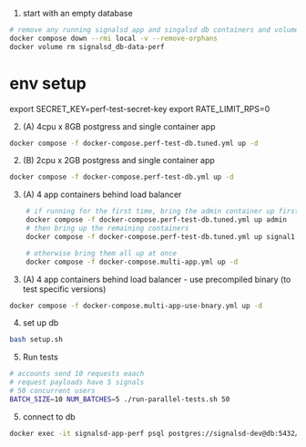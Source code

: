 1. start with an empty database

```sh
# remove any running signalsd app and singalsd db containers and volumes
docker compose down --rmi local -v --remove-orphans 
docker volume rm signalsd_db-data-perf
```


# env setup
export SECRET_KEY=perf-test-secret-key
export RATE_LIMIT_RPS=0


2. (A) 4cpu x 8GB postgress and single container app
```sh
docker compose -f docker-compose.perf-test-db.tuned.yml up -d
```

2. (B) 2cpu x 2GB postgress and single container app
```sh
docker compose -f docker-compose.perf-test-db.yml up -d
```

3. (A) 4 app containers behind load balancer
```sh
    # if running for the first time, bring the admin container up first so it runs the db migration
    docker compose -f docker-compose.perf-test-db.tuned.yml up admin
    # then bring up the remaining containers
    docker compose -f docker-compose.perf-test-db.tuned.yml up signal1 signals2 signals3

    # otherwise bring them all up at once
    docker compose -f docker-compose.multi-app.yml up -d
```

3. (A) 4 app containers behind load balancer - use precompiled binary (to test specific versions)
```sh
docker compose -f docker-compose.multi-app-use-bnary.yml up -d
```

4. set up db
```sh
bash setup.sh
```

5. Run tests
```sh
# accounts send 10 requests eaach
# request payloads have 5 signals
# 50 concurrent users 
BATCH_SIZE=10 NUM_BATCHES=5 ./run-parallel-tests.sh 50
```


5. connect to db
```sh
docker exec -it signalsd-app-perf psql postgres://signalsd-dev@db:5432/signalsd_admin?sslmode=disable
```